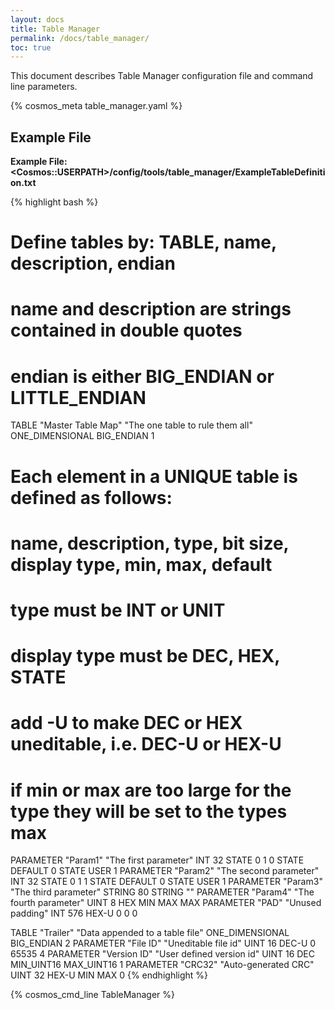 ```yaml
---
layout: docs
title: Table Manager
permalink: /docs/table_manager/
toc: true
---
```

This document describes Table Manager configuration file and command line parameters.

{% cosmos_meta table_manager.yaml %}

## Example File

**Example File: \<Cosmos::USERPATH\>/config/tools/table_manager/ExampleTableDefinition.txt**

{% highlight bash %}
# Define tables by: TABLE, name, description, endian
#   name and description are strings contained in double quotes
#   endian is either BIG_ENDIAN or LITTLE_ENDIAN
TABLE "Master Table Map" "The one table to rule them all" ONE_DIMENSIONAL BIG_ENDIAN 1
  # Each element in a UNIQUE table is defined as follows:
  #   name, description, type, bit size, display type, min, max, default
  #   type must be INT or UNIT
  #   display type must be DEC, HEX, STATE
  #     add -U to make DEC or HEX uneditable, i.e. DEC-U or HEX-U
  #   if min or max are too large for the type they will be set to the types max
  PARAMETER "Param1" "The first parameter" INT 32 STATE 0 1 0
    STATE DEFAULT 0
    STATE USER 1
  PARAMETER "Param2" "The second parameter" INT 32 STATE 0 1 1
    STATE DEFAULT 0
    STATE USER 1
  PARAMETER "Param3" "The third parameter" STRING 80 STRING ""
  PARAMETER "Param4" "The fourth parameter" UINT 8 HEX MIN MAX MAX
  PARAMETER "PAD" "Unused padding" INT 576 HEX-U 0 0 0

TABLE "Trailer" "Data appended to a table file" ONE_DIMENSIONAL BIG_ENDIAN 2
  PARAMETER "File ID" "Uneditable file id" UINT 16 DEC-U 0 65535 4
  PARAMETER "Version ID" "User defined version id" UINT 16 DEC MIN_UINT16 MAX_UINT16 1
  PARAMETER "CRC32" "Auto-generated CRC" UINT 32 HEX-U MIN MAX 0
{% endhighlight %}

{% cosmos_cmd_line TableManager %}
